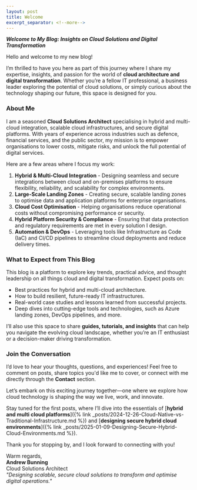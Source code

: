 ```yaml
---
layout: post
title: Welcome
excerpt_separator: <!--more-->
---
```



***Welcome to My Blog: Insights on Cloud Solutions and Digital Transformation***

Hello and welcome to my new blog!

I’m thrilled to have you here as part of this journey where I share my expertise, insights, and passion for the world of **cloud architecture and digital transformation**. Whether you’re a fellow IT professional, a business leader exploring the potential of cloud solutions, or simply curious about the technology shaping our future, this space is designed for you.

<!--more-->

### **About Me**

I am a seasoned **Cloud Solutions Architect** specialising in hybrid and multi-cloud integration, scalable cloud infrastructures, and secure digital platforms. With years of experience across industries such as defence, financial services, and the public sector, my mission is to empower organisations to lower costs, mitigate risks, and unlock the full potential of digital services.

Here are a few areas where I focus my work:

1. **Hybrid & Multi-Cloud Integration**
        - Designing seamless and secure integrations between cloud and on-premises platforms to ensure flexibility, reliability, and scalability for complex environments.
2. **Large-Scale Landing Zones**
        - Creating secure, scalable landing zones to optimise data and application platforms for enterprise organisations.
3. **Cloud Cost Optimisation**
        - Helping organisations reduce operational costs without compromising performance or security.
4. **Hybrid Platform Security & Compliance**
        - Ensuring that data protection and regulatory requirements are met in every solution I design.
5. **Automation & DevOps**
		- Leveraging tools like Infrastructure as Code (IaC) and CI/CD pipelines to streamline cloud deployments and reduce delivery times.

### **What to Expect from This Blog**

This blog is a platform to explore key trends, practical advice, and thought leadership on all things cloud and digital transformation. Expect posts on:

- Best practices for hybrid and multi-cloud architecture.
- How to build resilient, future-ready IT infrastructures.
- Real-world case studies and lessons learned from successful projects.
- Deep dives into cutting-edge tools and technologies, such as Azure landing zones, DevOps pipelines, and more.

I’ll also use this space to share **guides, tutorials, and insights** that can help you navigate the evolving cloud landscape, whether you’re an IT enthusiast or a decision-maker driving transformation.

### **Join the Conversation**

I’d love to hear your thoughts, questions, and experiences! Feel free to comment on posts, share topics you'd like me to cover, or connect with me directly through the **Contact** section.

Let’s embark on this exciting journey together—one where we explore how cloud technology is shaping the way we live, work, and innovate.

Stay tuned for the first posts, where I’ll dive into the essentials of [**hybrid and multi cloud platforms**]({% link _posts/2024-12-26-Cloud-Native-vs-Traditional-Infrastructure.md %}) and [**designing secure hybrid cloud environments**]({% link _posts/2025-01-09-Designing-Secure-Hybrid-Cloud-Environments.md %}).

Thank you for stopping by, and I look forward to connecting with you!

Warm regards,  
**Andrew Bunning**  
Cloud Solutions Architect  
_"Designing scalable, secure cloud solutions to transform and optimise digital operations."_